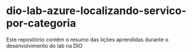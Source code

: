 # dio-lab-azure-localizando-servico-por-categoria
Este repositório contém o resumo das lições aprendidas durante o desenvolvimento do lab na DIO
